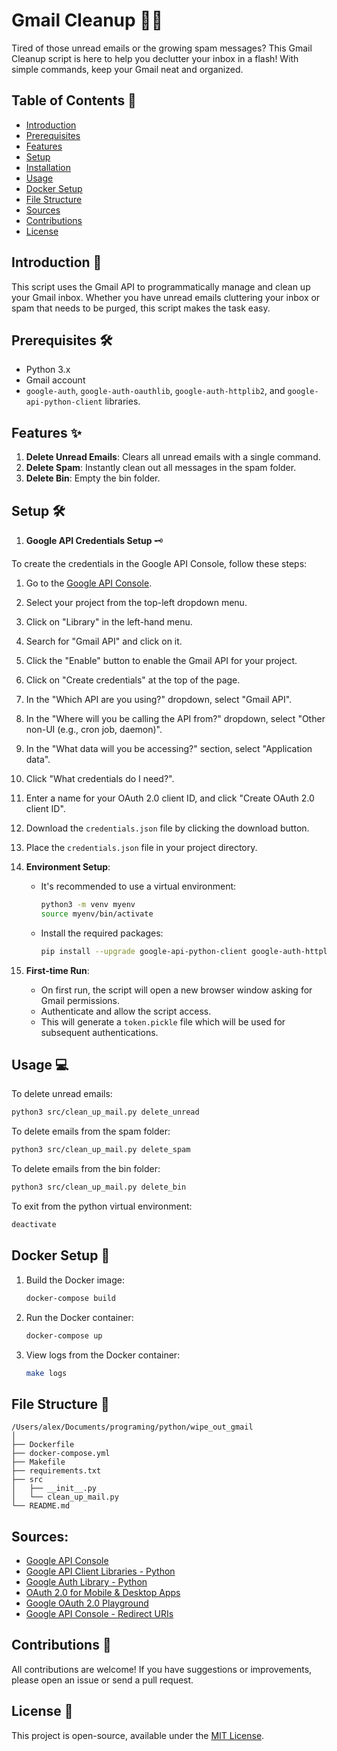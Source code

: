 # Gmail Cleanup 🚀📧

Tired of those unread emails or the growing spam messages? This Gmail Cleanup script is here to help you declutter your inbox in a flash! With simple commands, keep your Gmail neat and organized.

## Table of Contents 📖

- [Introduction](#Introduction-)
- [Prerequisites](#Prerequisites-)
- [Features](#Features-)
- [Setup](#Setup-)
- [Installation](#Installation-)
- [Usage](#Usage-)
- [Docker Setup](#Docker-Setup-)
- [File Structure](#File-Structure-)
- [Sources](#Sources-)
- [Contributions](#Contributions-)
- [License](#License-)

## Introduction 📄

This script uses the Gmail API to programmatically manage and clean up your Gmail inbox. Whether you have unread emails cluttering your inbox or spam that needs to be purged, this script makes the task easy.

## Prerequisites 🛠️

- Python 3.x
- Gmail account
- `google-auth`, `google-auth-oauthlib`, `google-auth-httplib2`, and `google-api-python-client` libraries.

## Features ✨

1. **Delete Unread Emails**: Clears all unread emails with a single command.
2. **Delete Spam**: Instantly clean out all messages in the spam folder.
3. **Delete Bin**: Empty the bin folder.

## Setup 🛠

1. **Google API Credentials Setup** 🗝️

To create the credentials in the Google API Console, follow these steps:

1. Go to the [Google API Console](https://console.developers.google.com/).
2. Select your project from the top-left dropdown menu.
3. Click on "Library" in the left-hand menu.
4. Search for "Gmail API" and click on it.
5. Click the "Enable" button to enable the Gmail API for your project.
6. Click on "Create credentials" at the top of the page.
7. In the "Which API are you using?" dropdown, select "Gmail API".
8. In the "Where will you be calling the API from?" dropdown, select "Other non-UI (e.g., cron job, daemon)".
9. In the "What data will you be accessing?" section, select "Application data".
10. Click "What credentials do I need?".
11. Enter a name for your OAuth 2.0 client ID, and click "Create OAuth 2.0 client ID".
12. Download the `credentials.json` file by clicking the download button.
13. Place the `credentials.json` file in your project directory.

2. **Environment Setup**:
   - It's recommended to use a virtual environment:
     ```sh
     python3 -m venv myenv
     source myenv/bin/activate
     ```
   - Install the required packages:
     ```sh
     pip install --upgrade google-api-python-client google-auth-httplib2 google-auth-oauthlib
     ```

3. **First-time Run**: 
   - On first run, the script will open a new browser window asking for Gmail permissions.
   - Authenticate and allow the script access.
   - This will generate a `token.pickle` file which will be used for subsequent authentications.

## Usage 💻

To delete unread emails:
```sh
python3 src/clean_up_mail.py delete_unread
```

To delete emails from the spam folder:
```sh
python3 src/clean_up_mail.py delete_spam
```

To delete emails from the bin folder:
```sh
python3 src/clean_up_mail.py delete_bin
```

To exit from the python virtual environment:
```sh
deactivate
```

## Docker Setup 🐳

1. Build the Docker image:
   ```sh
   docker-compose build
   ```

2. Run the Docker container:
   ```sh
   docker-compose up
   ```

3. View logs from the Docker container:
   ```sh
   make logs
   ```

## File Structure 📁

```
/Users/alex/Documents/programing/python/wipe_out_gmail
│
├── Dockerfile
├── docker-compose.yml
├── Makefile
├── requirements.txt
├── src
│   ├── __init__.py
│   └── clean_up_mail.py
└── README.md
```

## Sources:
- [Google API Console](https://console.developers.google.com/)
- [Google API Client Libraries - Python](https://developers.google.com/api-client-library/python/start/get_started)
- [Google Auth Library - Python](https://google-auth.readthedocs.io/en/latest/reference/google.oauth2.flow.html#google.oauth2.flow.InstalledAppFlow.run_local_server)
- [OAuth 2.0 for Mobile & Desktop Apps](https://developers.google.com/identity/protocols/oauth2/native-app)
- [Google OAuth 2.0 Playground](https://developers.google.com/oauthplayground/)
- [Google API Console - Redirect URIs](https://developers.google.com/identity/protocols/oauth2/web-server#redirect-uri)

## Contributions 🙌

All contributions are welcome! If you have suggestions or improvements, please open an issue or send a pull request.

## License 📜

This project is open-source, available under the [MIT License](https://choosealicense.com/licenses/mit/).
